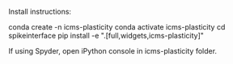 Install instructions:

conda create -n icms-plasticity
conda activate icms-plasticity
cd spikeinterface
pip install -e ".[full,widgets,icms-plasticity]"

If using Spyder, open iPython console in icms-plasticity folder.
